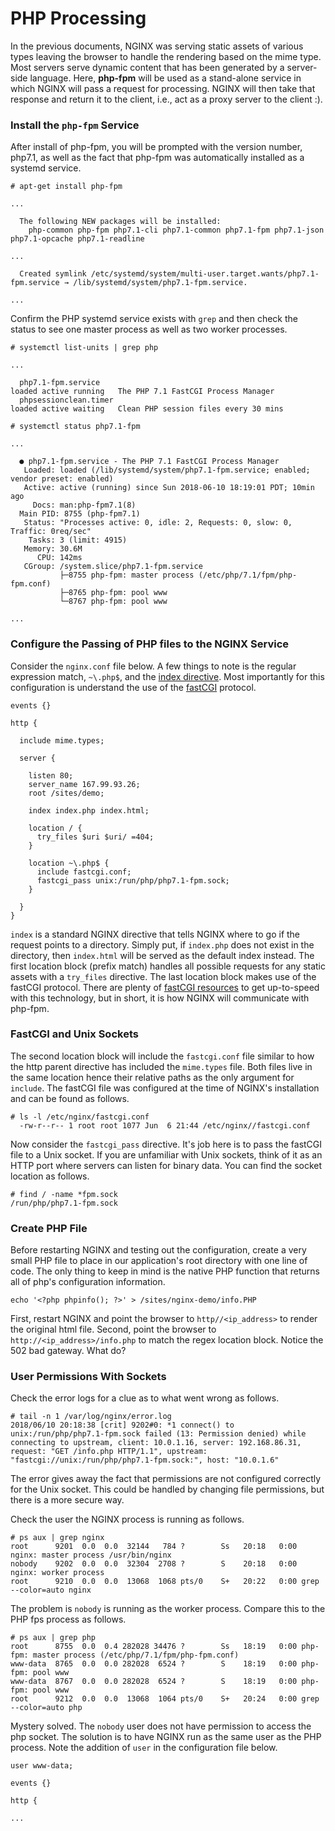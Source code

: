 # PHP Processing

In the previous documents, NGINX was serving static assets of various types leaving the browser to handle the rendering based on the mime type. Most servers serve dynamic content that has been generated by a server-side language. Here, **php-fpm** will be used as a stand-alone service in which NGINX will pass a request for processing. NGINX will then take that response and return it to the client, i.e., act as a proxy server to the client :).

### Install the `php-fpm` Service
After install of php-fpm, you will be prompted with the version number, php7.1, as well as the fact that php-fpm was automatically installed as a systemd service.

```console
# apt-get install php-fpm

...

  The following NEW packages will be installed:
    php-common php-fpm php7.1-cli php7.1-common php7.1-fpm php7.1-json php7.1-opcache php7.1-readline

...

  Created symlink /etc/systemd/system/multi-user.target.wants/php7.1-fpm.service → /lib/systemd/system/php7.1-fpm.service.

...
```

Confirm the PHP systemd service exists with `grep` and then check the status to see one master process as well as two worker processes.
```console
# systemctl list-units | grep php

...

  php7.1-fpm.service                                                                                    loaded active running   The PHP 7.1 FastCGI Process Manager                                          
  phpsessionclean.timer                                                                                 loaded active waiting   Clean PHP session files every 30 mins
```

```console
# systemctl status php7.1-fpm

...

  ● php7.1-fpm.service - The PHP 7.1 FastCGI Process Manager
   Loaded: loaded (/lib/systemd/system/php7.1-fpm.service; enabled; vendor preset: enabled)
   Active: active (running) since Sun 2018-06-10 18:19:01 PDT; 10min ago
     Docs: man:php-fpm7.1(8)
  Main PID: 8755 (php-fpm7.1)
   Status: "Processes active: 0, idle: 2, Requests: 0, slow: 0, Traffic: 0req/sec"
    Tasks: 3 (limit: 4915)
   Memory: 30.6M
      CPU: 142ms
   CGroup: /system.slice/php7.1-fpm.service
           ├─8755 php-fpm: master process (/etc/php/7.1/fpm/php-fpm.conf)
           ├─8765 php-fpm: pool www
           └─8767 php-fpm: pool www

...
```
### Configure the Passing of PHP files to the NGINX Service
Consider the `nginx.conf` file below. A few things to note is the regular expression match, `~\.php$`, and the [index directive](http://nginx.org/en/docs/http/ngx_http_index_module.html). Most importantly for this configuration is understand the use of the [fastCGI](https://en.wikipedia.org/wiki/FastCGI) protocol.

```nginx
events {}

http {

  include mime.types;

  server {

    listen 80;
    server_name 167.99.93.26;
    root /sites/demo;

    index index.php index.html;

    location / {
      try_files $uri $uri/ =404;
    }

    location ~\.php$ {
      include fastcgi.conf;
      fastcgi_pass unix:/run/php/php7.1-fpm.sock;
    }

  }
}
```
`index` is a standard NGINX directive that tells NGINX where to go if the request points to a directory. Simply put, if  `index.php` does not exist in the directory, then `index.html` will be served as the default index instead. The first location block (prefix match) handles all possible requests for any static assets with a `try_files` directive. The last location block makes use of the fastCGI protocol. There are plenty of [fastCGI resources](https://www.digitalocean.com/community/tutorials/understanding-and-implementing-fastcgi-proxying-in-nginx) to get up-to-speed with this technology, but in short, it is how NGINX will communicate with php-fpm.  


### FastCGI and Unix Sockets
The second location block will include the `fastcgi.conf` file similar to how the http parent directive has included the `mime.types` file. Both files live in the same location hence their relative paths as the only argument for `include`. The fastCGI file was configured at the time of NGINX's installation and can be found as follows.

```console
# ls -l /etc/nginx/fastcgi.conf
  -rw-r--r-- 1 root root 1077 Jun  6 21:44 /etc/nginx//fastcgi.conf
```

Now consider the `fastcgi_pass` directive. It's job here is to pass the fastCGI file to a Unix socket. If you are unfamiliar with Unix sockets, think of it as an HTTP port where servers can listen for binary data. You can find the socket location as follows.

```console
# find / -name *fpm.sock
/run/php/php7.1-fpm.sock
```

### Create PHP File
Before restarting NGINX and testing out the configuration, create a very small PHP file to place in our application's root directory with one line of code. The only thing to keep in mind is the native PHP function that returns all of php's configuration information.

```console
echo '<?php phpinfo(); ?>' > /sites/nginx-demo/info.PHP
```

First, restart NGINX and point the browser to `http//<ip_address>` to render the original html file. Second, point the browser to `http://<ip_address>/info.php` to match the regex location block. Notice the 502 bad gateway. What do?

### User Permissions With Sockets

Check the error logs for a clue as to what went wrong as follows.

```console
# tail -n 1 /var/log/nginx/error.log
2018/06/10 20:18:38 [crit] 9202#0: *1 connect() to unix:/run/php/php7.1-fpm.sock failed (13: Permission denied) while connecting to upstream, client: 10.0.1.16, server: 192.168.86.31, request: "GET /info.php HTTP/1.1", upstream: "fastcgi://unix:/run/php/php7.1-fpm.sock:", host: "10.0.1.6"
```
The error gives away the fact that permissions are not configured correctly for the Unix socket. This could be handled by changing file permissions, but there is a more secure way.

Check the user the NGINX process is running as follows.

```console
# ps aux | grep nginx
root      9201  0.0  0.0  32144   784 ?        Ss   20:18   0:00 nginx: master process /usr/bin/nginx
nobody    9202  0.0  0.0  32304  2708 ?        S    20:18   0:00 nginx: worker process
root      9210  0.0  0.0  13068  1068 pts/0    S+   20:22   0:00 grep --color=auto nginx
```

The problem is `nobody` is running as the worker process. Compare this to the PHP fps process as follows.

```console
# ps aux | grep php
root      8755  0.0  0.4 282028 34476 ?        Ss   18:19   0:00 php-fpm: master process (/etc/php/7.1/fpm/php-fpm.conf)
www-data  8765  0.0  0.0 282028  6524 ?        S    18:19   0:00 php-fpm: pool www
www-data  8767  0.0  0.0 282028  6524 ?        S    18:19   0:00 php-fpm: pool www
root      9212  0.0  0.0  13068  1064 pts/0    S+   20:24   0:00 grep --color=auto php
```

Mystery solved. The `nobody` user does not have permission to access the php socket. The solution is to have NGINX run as the same user as the PHP process. Note the addition of `user` in the configuration file below.

```nginx
user www-data;

events {}

http {

...

```
